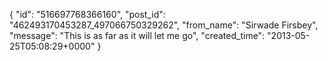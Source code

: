  {
   "id": "516697768366160",
   "post_id": "462493170453287_497066750329262",
   "from_name": "Sirwade Firsbey",
   "message": "This is as far as it will let me go",
   "created_time": "2013-05-25T05:08:29+0000"
 }
